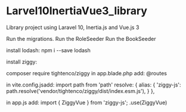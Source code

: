 # Larvel10InertiaVue3_library
Library project using Laravel 10, Inertia.js and Vue.js 3

Run the migrations.
Run the RoleSeeder
Run the BookSeeder

install lodash: npm i --save lodash

install ziggy:

composer require tightenco/ziggy
in app.blade.php add:
@routes

in vite.config.jsadd:
import path from 'path'
resolve: {
    alias: {
        'ziggy-js': path.resolve('vendor/tightenco/ziggy/dist/index.esm.js'),
    }
},


in app.js add:
import { ZiggyVue } from 'ziggy-js';
 .use(ZiggyVue)
